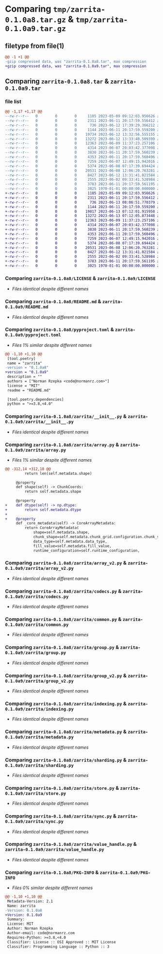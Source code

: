 # Comparing `tmp/zarrita-0.1.0a8.tar.gz` & `tmp/zarrita-0.1.0a9.tar.gz`

## filetype from file(1)

```diff
@@ -1 +1 @@
-gzip compressed data, was "zarrita-0.1.0a8.tar", max compression
+gzip compressed data, was "zarrita-0.1.0a9.tar", max compression
```

## Comparing `zarrita-0.1.0a8.tar` & `zarrita-0.1.0a9.tar`

### file list

```diff
@@ -1,17 +1,17 @@
--rw-r--r--   0        0        0     1105 2023-05-09 09:12:03.956626 zarrita-0.1.0a8/LICENSE
--rw-r--r--   0        0        0     2311 2023-06-11 20:17:59.556412 zarrita-0.1.0a8/README.md
--rw-r--r--   0        0        0      736 2023-06-12 17:39:29.366212 zarrita-0.1.0a8/pyproject.toml
--rw-r--r--   0        0        0     1144 2023-06-11 20:17:59.559200 zarrita-0.1.0a8/zarrita/__init__.py
--rw-r--r--   0        0        0    19734 2023-06-12 13:32:56.555155 zarrita-0.1.0a8/zarrita/array.py
--rw-r--r--   0        0        0    13272 2023-06-12 13:33:40.509399 zarrita-0.1.0a8/zarrita/array_v2.py
--rw-r--r--   0        0        0    12363 2023-06-09 11:37:23.257106 zarrita-0.1.0a8/zarrita/codecs.py
--rw-r--r--   0        0        0     4314 2023-06-07 20:03:42.377098 zarrita-0.1.0a8/zarrita/common.py
--rw-r--r--   0        0        0     3830 2023-06-11 20:17:59.560239 zarrita-0.1.0a8/zarrita/group.py
--rw-r--r--   0        0        0     4353 2023-06-11 20:17:59.560496 zarrita-0.1.0a8/zarrita/group_v2.py
--rw-r--r--   0        0        0     7259 2023-06-07 12:49:15.942016 zarrita-0.1.0a8/zarrita/indexing.py
--rw-r--r--   0        0        0     5374 2023-06-08 07:17:39.694424 zarrita-0.1.0a8/zarrita/metadata.py
--rw-r--r--   0        0        0    20531 2023-06-08 12:06:20.763281 zarrita-0.1.0a8/zarrita/sharding.py
--rw-r--r--   0        0        0     8427 2023-06-12 13:31:41.021584 zarrita-0.1.0a8/zarrita/store.py
--rw-r--r--   0        0        0     2555 2023-06-02 09:33:41.528984 zarrita-0.1.0a8/zarrita/sync.py
--rw-r--r--   0        0        0     3783 2023-06-11 20:17:59.561195 zarrita-0.1.0a8/zarrita/value_handle.py
--rw-r--r--   0        0        0     3025 1970-01-01 00:00:00.000000 zarrita-0.1.0a8/PKG-INFO
+-rw-r--r--   0        0        0     1105 2023-05-09 09:12:03.956626 zarrita-0.1.0a9/LICENSE
+-rw-r--r--   0        0        0     2311 2023-06-11 20:17:59.556412 zarrita-0.1.0a9/README.md
+-rw-r--r--   0        0        0      736 2023-06-13 08:06:51.770379 zarrita-0.1.0a9/pyproject.toml
+-rw-r--r--   0        0        0     1144 2023-06-11 20:17:59.559200 zarrita-0.1.0a9/zarrita/__init__.py
+-rw-r--r--   0        0        0    19817 2023-06-13 07:12:01.915958 zarrita-0.1.0a9/zarrita/array.py
+-rw-r--r--   0        0        0    13272 2023-06-13 07:12:05.873448 zarrita-0.1.0a9/zarrita/array_v2.py
+-rw-r--r--   0        0        0    12363 2023-06-09 11:37:23.257106 zarrita-0.1.0a9/zarrita/codecs.py
+-rw-r--r--   0        0        0     4314 2023-06-07 20:03:42.377098 zarrita-0.1.0a9/zarrita/common.py
+-rw-r--r--   0        0        0     3830 2023-06-11 20:17:59.560239 zarrita-0.1.0a9/zarrita/group.py
+-rw-r--r--   0        0        0     4353 2023-06-11 20:17:59.560496 zarrita-0.1.0a9/zarrita/group_v2.py
+-rw-r--r--   0        0        0     7259 2023-06-07 12:49:15.942016 zarrita-0.1.0a9/zarrita/indexing.py
+-rw-r--r--   0        0        0     5374 2023-06-08 07:17:39.694424 zarrita-0.1.0a9/zarrita/metadata.py
+-rw-r--r--   0        0        0    20531 2023-06-08 12:06:20.763281 zarrita-0.1.0a9/zarrita/sharding.py
+-rw-r--r--   0        0        0     8427 2023-06-12 13:31:41.021584 zarrita-0.1.0a9/zarrita/store.py
+-rw-r--r--   0        0        0     2555 2023-06-02 09:33:41.528984 zarrita-0.1.0a9/zarrita/sync.py
+-rw-r--r--   0        0        0     3783 2023-06-11 20:17:59.561195 zarrita-0.1.0a9/zarrita/value_handle.py
+-rw-r--r--   0        0        0     3025 1970-01-01 00:00:00.000000 zarrita-0.1.0a9/PKG-INFO
```

### Comparing `zarrita-0.1.0a8/LICENSE` & `zarrita-0.1.0a9/LICENSE`

 * *Files identical despite different names*

### Comparing `zarrita-0.1.0a8/README.md` & `zarrita-0.1.0a9/README.md`

 * *Files identical despite different names*

### Comparing `zarrita-0.1.0a8/pyproject.toml` & `zarrita-0.1.0a9/pyproject.toml`

 * *Files 1% similar despite different names*

```diff
@@ -1,10 +1,10 @@
 [tool.poetry]
 name = "zarrita"
-version = "0.1.0a8"
+version = "0.1.0a9"
 description = ""
 authors = ["Norman Rzepka <code@normanrz.com>"]
 license = "MIT"
 readme = "README.md"
 
 [tool.poetry.dependencies]
 python = ">=3.8,<4.0"
```

### Comparing `zarrita-0.1.0a8/zarrita/__init__.py` & `zarrita-0.1.0a9/zarrita/__init__.py`

 * *Files identical despite different names*

### Comparing `zarrita-0.1.0a8/zarrita/array.py` & `zarrita-0.1.0a9/zarrita/array.py`

 * *Files 1% similar despite different names*

```diff
@@ -312,14 +312,18 @@
         return len(self.metadata.shape)
 
     @property
     def shape(self) -> ChunkCoords:
         return self.metadata.shape
 
     @property
+    def dtype(self) -> np.dtype:
+        return self.metadata.dtype
+
+    @property
     def _core_metadata(self) -> CoreArrayMetadata:
         return CoreArrayMetadata(
             shape=self.metadata.shape,
             chunk_shape=self.metadata.chunk_grid.configuration.chunk_shape,
             data_type=self.metadata.data_type,
             fill_value=self.metadata.fill_value,
             runtime_configuration=self.runtime_configuration,
```

### Comparing `zarrita-0.1.0a8/zarrita/array_v2.py` & `zarrita-0.1.0a9/zarrita/array_v2.py`

 * *Files identical despite different names*

### Comparing `zarrita-0.1.0a8/zarrita/codecs.py` & `zarrita-0.1.0a9/zarrita/codecs.py`

 * *Files identical despite different names*

### Comparing `zarrita-0.1.0a8/zarrita/common.py` & `zarrita-0.1.0a9/zarrita/common.py`

 * *Files identical despite different names*

### Comparing `zarrita-0.1.0a8/zarrita/group.py` & `zarrita-0.1.0a9/zarrita/group.py`

 * *Files identical despite different names*

### Comparing `zarrita-0.1.0a8/zarrita/group_v2.py` & `zarrita-0.1.0a9/zarrita/group_v2.py`

 * *Files identical despite different names*

### Comparing `zarrita-0.1.0a8/zarrita/indexing.py` & `zarrita-0.1.0a9/zarrita/indexing.py`

 * *Files identical despite different names*

### Comparing `zarrita-0.1.0a8/zarrita/metadata.py` & `zarrita-0.1.0a9/zarrita/metadata.py`

 * *Files identical despite different names*

### Comparing `zarrita-0.1.0a8/zarrita/sharding.py` & `zarrita-0.1.0a9/zarrita/sharding.py`

 * *Files identical despite different names*

### Comparing `zarrita-0.1.0a8/zarrita/store.py` & `zarrita-0.1.0a9/zarrita/store.py`

 * *Files identical despite different names*

### Comparing `zarrita-0.1.0a8/zarrita/sync.py` & `zarrita-0.1.0a9/zarrita/sync.py`

 * *Files identical despite different names*

### Comparing `zarrita-0.1.0a8/zarrita/value_handle.py` & `zarrita-0.1.0a9/zarrita/value_handle.py`

 * *Files identical despite different names*

### Comparing `zarrita-0.1.0a8/PKG-INFO` & `zarrita-0.1.0a9/PKG-INFO`

 * *Files 0% similar despite different names*

```diff
@@ -1,10 +1,10 @@
 Metadata-Version: 2.1
 Name: zarrita
-Version: 0.1.0a8
+Version: 0.1.0a9
 Summary: 
 License: MIT
 Author: Norman Rzepka
 Author-email: code@normanrz.com
 Requires-Python: >=3.8,<4.0
 Classifier: License :: OSI Approved :: MIT License
 Classifier: Programming Language :: Python :: 3
```

